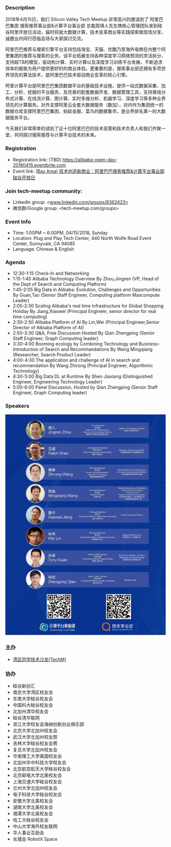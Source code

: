 ### Description
2018年4月15日，我们 Silicon Valley Tech Meetup 非常高兴的邀请到了 阿里巴巴集团 搜索推荐事业部&计算平台事业部 总裁周靖人先生携核心管理团队来到硅谷阿里开放日活动，届时将就大数据计算，技术变革商业等实践探索做现场分享，诚邀业内同行莅临会场与大家探讨交流。

阿里巴巴推荐与搜索引擎平台支持包括淘宝、天猫、优酷乃至海外电商在内整个阿里集团的推荐与搜索的业务，该平台拓展支持各种深度学习网络预测的灵活拆分，支持超TB的模型，驱动构计算、实时计算以及深度学习训练平台发展，不断追求效率的极致为用户提供更好的的商业体验。更重要的是，搜索事业部还拥有多项世界领先的算法技术，是阿里巴巴技术驱动商业变革的核心引擎。

阿里计算平台是阿里巴巴集团数据平台的基础技术设施，提供一站式数据采集、加工、分析、挖掘的平台服务，及完善的配套数据开发、数据管理工具，支持离线分布式计算、在线流计算、图计算、实时多维分析、机器学习、深度学习等多种业界领先的计算服务。对外支撑阿里云全套大数据服务（数加），对内作为集团统一的数据仓库支撑阿里巴巴集团、蚂蚁金服、菜鸟的数据集市，是业界排名第一的大数据服务平台。

今天我们非常荣幸的请到了近十位阿里巴巴的技术高管和技术负责人和我们齐聚一堂，共同探讨搜索推荐与计算平台技术的未来。

### Registration
* Registration link: (TBD) <https://alibaba-open-day-20180415.eventbrite.com>
* Event link: [(Bay Area) 技术创造新商业：阿里巴巴搜索推荐&计算平台事业部硅谷开放日](/bayarea/2018_04_15_Alibaba_Tech_Day_Search_Cloud)

### Join tech-meetup community:
* LinkedIn group: <www.linkedin.com/groups/8362423>
* 微信群/Google group: <tech-meetup.com/groups>

### Event Info
* Time: 1:00PM ~ 6:00PM, 04/15/2018, Sunday
* Location: Plug and Play Tech Center, 440 North Wolfe Road Event Center, Sunnyvale, CA 94085
* Language: Chinese & English

### Agenda
* 12:30-1:15 Check-In and Networking
* 1:15-1:45 Alibaba Technology Overview By Zhou,Jingren (VP, Head of the Dept of Search and Computing Platform)
* 1:45-2:05 Big Data in Alibaba: Evolution, Challenges and Opportunities By Guan,Tao (Senior Staff Engineer, Computing platform Maxcompute Leader)
* 2:05-2:30 Scaling Alibaba's real time infrastructure for Global Shopping Holiday By Jiang,Xiaowei (Principal Engineer, senior director for real time computing)
* 2:30-2:50 Alibaba Platform of AI By Lin,Wei (Principal Engineer,Senior Director of Albiaba Platform of AI)
* 2:50-3:30 Q&A, Free Discussion Hosted By Qian Zhengping (Senior Staff Engineer, Graph Computing leader)
* 3:30-4:00 Booming ecology by Combining Technology and Business-Introduction of Search and Recommandations	By Wang Mingqiang (Researcher, Search Product Leader)
* 4:00-4:30 The application and challenge of AI in search and recommendation By Wang Zhirong (Principal Engineer, Algorithmic Technology)
* 4:30-5:00 Big Data DL at Runtime By Shen Jiaxiang (Distinguished Engineer, Engineering Technology Leader)
* 5:00-6:00 Panel Discussion, Hosted by Qian Zhengping (Senior Staff Engineer, Graph Computing leader)

### Speakers
<img src="/static/20180415/alibaba-20180415-speaker-list.jpg"/>

### 主办
* [湾区同学技术沙龙(TechM)](http://tech-meetup.com/)

### 协办
* 硅谷新创汇
* 南京大学湾区校友会
* 东南大学硅谷校友会
* 中国科大硅谷校友会
* 北加州清华校友会
* 硅谷清华联网
* 浙江大学校友会海纳创新创业俱乐部
* 北京大学北加州校友会
* 武汉大学北加州校友恢
* 吉林大学硅谷校友会费
* 复旦大学北加州校友会
* 华南理工大学美国校友会
* 北加州华中科技大学校友会
* 北京航空航天大学硅谷校友会
* 北京邮电大学北美校友会
* 上海交通大学硅谷校友会
* 兰州大学北加州校友会
* 电子科技大学硅谷校友会
* 安徽大学北美校友会
* 湖南大学北美校友会
* 湘潭大学北美校友会
* 哈工大硅谷校友会
* 中山大学海外校友联网
* 华人事业互助会
* 长城会 RobotX Space
